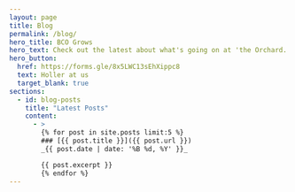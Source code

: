 ```yaml
---
layout: page
title: Blog
permalink: /blog/
hero_title: BCO Grows
hero_text: Check out the latest about what's going on at 'the Orchard.' Feeling inspired after reading through a few posts? Have some ideas? Reach out to us!
hero_button:
  href: https://forms.gle/8x5LWC13sEhXippc8
  text: Holler at us
  target_blank: true
sections:
  - id: blog-posts
    title: "Latest Posts"
    content:
      - >
        {% for post in site.posts limit:5 %}
        ### [{{ post.title }}]({{ post.url }})
        _{{ post.date | date: '%B %d, %Y' }}_

        {{ post.excerpt }}
        {% endfor %}
---
```

